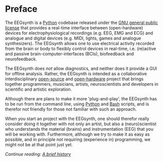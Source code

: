 # Preface

The EEGsynth is a [Python](https://www.python.org/) codebase released under the 
[GNU general public license]( https://en.wikipedia.org/wiki/GNU_General_Public_License) 
that provides a real-time interface between (open-hardware) devices for electrophysiological recordings (e.g. EEG, EMG and ECG) 
and analogue and digital devices (e.g. MIDI, lights, games and analogue synthesizers).
The EEGsynth allows one to use electrical activity recorded from the brain or body to flexibly control devices in 
real-time, i.e. (re)active and passive brain-computer-interfaces (BCIs), biofeedback and neurofeedback. 

The EEGsynth does *not* allow diagnostics, and neither does it provide a GUI for offline analysis. 
Rather, the EEGsynth is intended as a collaborative interdisciplinary 
[open-source](https://opensource.com/open-source-way) 
and [open-hardware](https://opensource.com/resources/what-open-hardware) project that brings together programmers, 
musicians, artists, neuroscientists and developers in scientific and artistic exploration.

Although there are plans to make it more 'plug-and-play', the EEGsynth has to be run from the command line, 
using [Python](https://www.python.org/) and [Bash](https://en.wikipedia.org/wiki/Bash_%28Unix_shell%29) scripts, 
and is therefor not friendly for those not familiar with such an approach.

When you start an project with the EEGsynth, one should therefor really consider doing it together with not only an 
artist, but also a (neuro)scientist who understands the material (brains) and instrumentation (EEG) that you will 
be working with. Furthermore, although we try to make it as easy as possible, and in principle not requiring (experience in)
programming, we might not be at that point just yet. 

_Continue reading: [A brief history](history.md)_